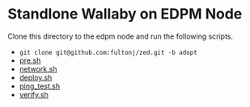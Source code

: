 # Standlone Wallaby on EDPM Node

Clone this directory to the edpm node and run the following scripts.

- `git clone git@github.com:fultonj/zed.git -b adopt`
- [pre.sh](pre.sh)
- [network.sh](network.sh)
- [deploy.sh](deploy.sh)
- [ping_test.sh](ping_test.sh)
- [verify.sh](verify.sh)
